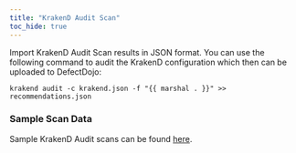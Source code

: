 ```yaml
---
title: "KrakenD Audit Scan"
toc_hide: true
---
```

Import KrakenD Audit Scan results in JSON format. You can use the following command to audit the KrakenD configuration which then can be uploaded to DefectDojo: 
```
krakend audit -c krakend.json -f "{{ marshal . }}" >> recommendations.json
```

### Sample Scan Data
Sample KrakenD Audit scans can be found [here](https://github.com/DefectDojo/django-DefectDojo/tree/master/unittests/scans/krakend_audit).